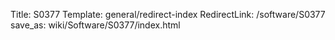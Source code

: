 Title: S0377
Template: general/redirect-index
RedirectLink: /software/S0377
save_as: wiki/Software/S0377/index.html